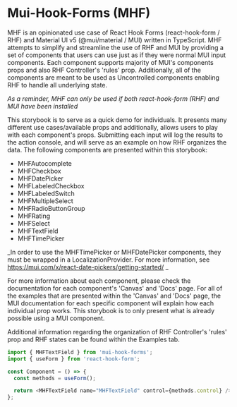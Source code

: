 # Mui-Hook-Forms (MHF)

MHF is an opinionated use case of React Hook Forms (react-hook-form / RHF) and Material UI v5 (@mui/material / MUI) written in TypeScript.
MHF attempts to simplify and streamline the use of RHF and MUI by providing a set of components that users can use just as if they were normal MUI input components.
Each component supports majority of MUI's components props and also RHF Controller's 'rules' prop.
Additionally, all of the components are meant to be used as Uncontrolled components enabling RHF to handle all underlying state.

_As a reminder, MHF can only be used if both react-hook-form (RHF) and MUI have been installed_

This storybook is to serve as a quick demo for individuals. It presents many different use cases/available props and additionally, allows users to play with each component's props.
Submitting each input will log the results to the action console, and will serve as an example on how RHF organizes the data.
The following components are presented within this storybook:

- MHFAutocomplete
- MHFCheckbox
- MHFDatePicker
- MHFLabeledCheckbox
- MHFLabeledSwitch
- MHFMultipleSelect
- MHFRadioButtonGroup
- MHFRating
- MHFSelect
- MHFTextField
- MHFTimePicker

_In order to use the MHFTimePicker or MHFDatePicker components, they must be wrapped in a LocalizationProvider. For more information, see https://mui.com/x/react-date-pickers/getting-started/ _

For more information about each component, please check the documentation for each component's 'Canvas' and 'Docs' page. For all of the examples that are presented within the 'Canvas' and 'Docs' page,
the MUI documentation for each specific component will explain how each individual prop works. This storybook is to only present what is already possible using a MUI component.

Additional information regarding the organization of RHF Controller's 'rules' prop and RHF states can be found within the Examples tab.

```ts
import { MHFTextField } from 'mui-hook-forms';
import { useForm } from 'react-hook-form';

const Component = () => {
  const methods = useForm();

  return <MHFTextField name="MHFTextField" control={methods.control} />;
};
```
